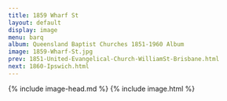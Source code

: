 ```yaml
---
title: 1859 Wharf St
layout: default
display: image
menu: barq
album: Queensland Baptist Churches 1851-1960 Album
image: 1859-Wharf-St.jpg
prev: 1851-United-Evangelical-Church-WilliamSt-Brisbane.html
next: 1860-Ipswich.html
---
```

{% include image-head.md %}
{% include image.html %}